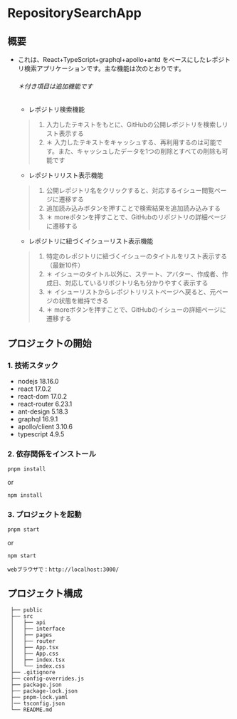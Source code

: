 # RepositorySearchApp

## 概要
- これは、React+TypeScript+graphql+apollo+antd をベースにしたレポジトリ検索アプリケーションです。主な機能は次のとおりです。
    ###### ＊付き項目は追加機能です 
    - レポジトリ検索機能
    >1. 入力したテキストをもとに、GitHubの公開レポジトリを検索しリスト表示する
    >2. ＊ 入力したテキストをキャッシュする、再利用するのは可能です。また、キャッシュしたデータを1つの削除とすべての削除も可能です
    - レポジトリリスト表示機能
    >1. 公開レポジトリ名をクリックすると、対応するイシュー閲覧ページに遷移する
    >2. 追加読み込みボタンを押すことで検索結果を追加読み込みする
    >3. ＊ moreボタンを押すことで、GitHubのリポジトリの詳細ページに遷移する
    - レポジトリに紐づくイシューリスト表示機能
    >1. 特定のレポジトリに紐づくイシューのタイトルをリスト表示する（最新10件）
    >2. ＊ イシューのタイトル以外に、ステート、アバター、作成者、作成日、対応しているリポジトリ名も分かりやすく表示する
    >3. ＊ イシューリストからレポジトリリストページへ戻ると、元ページの状態を維持できる
    >4. ＊ moreボタンを押すことで、GitHubのイシューの詳細ページに遷移する
    
## プロジェクトの開始
### 1. 技術スタック
- nodejs 18.16.0
- react 17.0.2
- react-dom 17.0.2
- react-router 6.23.1
- ant-design 5.18.3
- graphql 16.9.1
- apollo/client 3.10.6
- typescript 4.9.5

### 2. 依存関係をインストール
```shell 
pnpm install
```  
or
```shell 
npm install
 ``` 
### 3. プロジェクトを起動
```shell 
pnpm start
``` 
 or
```shell 
npm start
```   
    webブラウザで：http://localhost:3000/
    

## プロジェクト構成
``` 
 ├── public
 ├── src
 │   ├── api
 │   ├── interface
 │   ├── pages
 │   ├── router
 │   ├── App.tsx
 │   ├── App.css
 │   ├── index.tsx
 │   └── index.css
 ├── .gitignore
 ├── config-overrides.js
 ├── package.json
 ├── package-lock.json
 ├── pnpm-lock.yaml
 │── tsconfig.json
 └── README.md

